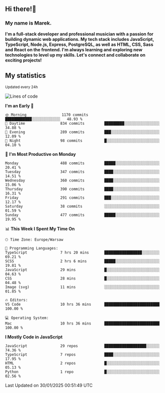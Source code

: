 ## Hi there!👋 ##
### My name is Marek. ###

**I'm a full-stack developer and professional musician with a passion for building dynamic web applications. My tech stack includes JavaScript, TypeScript, Node.js, Express, PostgreSQL, as well as HTML, CSS, Sass and React on the frontend. I'm always learning and exploring new technologies to level up my skills. Let's connect and collaborate on exciting projects!**

## My statistics ##
<sub>Updated every 24h</sub>
<!--START_SECTION:waka-->
![Lines of code](https://img.shields.io/badge/From%20Hello%20World%20I%27ve%20Written-81.8%20thousand%20lines%20of%20code-blue)

**I'm an Early 🐤** 

```text
🌞 Morning                1170 commits        ████████████░░░░░░░░░░░░░   48.93 % 
🌆 Daytime                834 commits         █████████░░░░░░░░░░░░░░░░   34.88 % 
🌃 Evening                289 commits         ███░░░░░░░░░░░░░░░░░░░░░░   12.09 % 
🌙 Night                  98 commits          █░░░░░░░░░░░░░░░░░░░░░░░░   04.10 % 
```
📅 **I'm Most Productive on Monday** 

```text
Monday                   488 commits         █████░░░░░░░░░░░░░░░░░░░░   20.41 % 
Tuesday                  347 commits         ████░░░░░░░░░░░░░░░░░░░░░   14.51 % 
Wednesday                360 commits         ████░░░░░░░░░░░░░░░░░░░░░   15.06 % 
Thursday                 390 commits         ████░░░░░░░░░░░░░░░░░░░░░   16.31 % 
Friday                   291 commits         ███░░░░░░░░░░░░░░░░░░░░░░   12.17 % 
Saturday                 38 commits          ░░░░░░░░░░░░░░░░░░░░░░░░░   01.59 % 
Sunday                   477 commits         █████░░░░░░░░░░░░░░░░░░░░   19.95 % 
```


📊 **This Week I Spent My Time On** 

```text
🕑︎ Time Zone: Europe/Warsaw

💬 Programming Languages: 
TypeScript               7 hrs 20 mins       █████████████████░░░░░░░░   69.21 % 
SCSS                     2 hrs 6 mins        █████░░░░░░░░░░░░░░░░░░░░   19.81 % 
JavaScript               29 mins             █░░░░░░░░░░░░░░░░░░░░░░░░   04.63 % 
CSS                      28 mins             █░░░░░░░░░░░░░░░░░░░░░░░░   04.48 % 
Image (svg)              11 mins             ░░░░░░░░░░░░░░░░░░░░░░░░░   01.85 % 

🔥 Editors: 
VS Code                  10 hrs 36 mins      █████████████████████████   100.00 % 

💻 Operating System: 
Mac                      10 hrs 36 mins      █████████████████████████   100.00 % 
```

**I Mostly Code in JavaScript** 

```text
JavaScript               29 repos            ███████████████████░░░░░░   74.36 % 
TypeScript               7 repos             ████░░░░░░░░░░░░░░░░░░░░░   17.95 % 
HTML                     2 repos             █░░░░░░░░░░░░░░░░░░░░░░░░   05.13 % 
Python                   1 repo              █░░░░░░░░░░░░░░░░░░░░░░░░   02.56 % 
```




 Last Updated on 30/01/2025 00:51:49 UTC
<!--END_SECTION:waka-->

<!--
**MarekSax/MarekSax** is a ✨ _special_ ✨ repository because its `README.md` (this file) appears on your GitHub profile.

Here are some ideas to get you started:

- 🔭 I’m currently working on ...
- 🌱 I’m currently learning ...
- 👯 I’m looking to collaborate on ...
- 🤔 I’m looking for help with ...
- 💬 Ask me about ...
- 📫 How to reach me: ...
- 😄 Pronouns: ...
- ⚡ Fun fact: ...
-->
